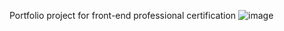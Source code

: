 Portfolio project for front-end professional certification
![image](https://github.com/nuksaan/portfolio/assets/71356913/f081ae60-4e62-44a0-ae29-e5e4aafa2e21)
